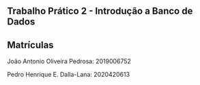 ## Trabalho Prático 2 - Introdução a Banco de Dados

## Matrículas

João Antonio Oliveira Pedrosa: 2019006752 

Pedro Henrique E. Dalla-Lana: 2020420613
